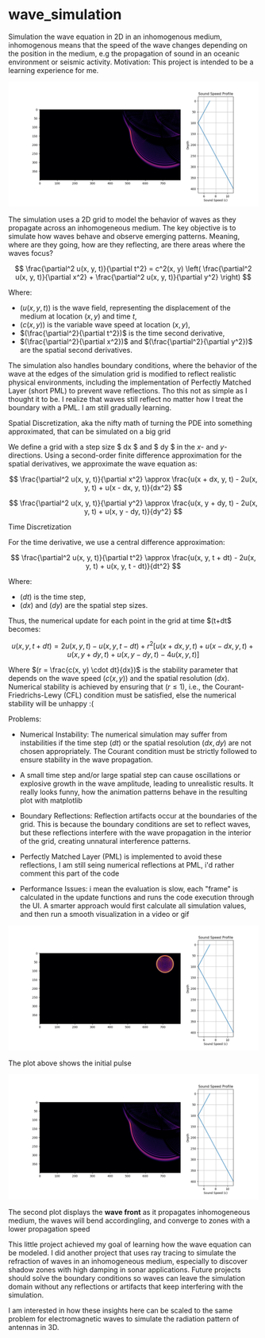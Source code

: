 # wave_simulation

Simulation the wave equation in 2D in an inhomogenous medium, inhomogenous means that the speed of the wave changes depending on the position in the medium, e.g the propagation of sound in an oceanic environment or seismic activity. Motivation: This project is intended to be a learning experience for me.

![Wave Propagating](plot2.png)


The simulation uses a 2D grid to model the behavior of waves as they propagate across an inhomogeneous medium. The key objective is to simulate how waves behave and observe emerging patterns. Meaning, where are they going, how are they reflecting, are there areas where the waves focus?

$$
\frac{\partial^2 u(x, y, t)}{\partial t^2} = c^2(x, y) \left( \frac{\partial^2 u(x, y, t)}{\partial x^2} + \frac{\partial^2 u(x, y, t)}{\partial y^2} \right)
$$

Where:
- $(u(x, y, t))$ is the wave field, representing the displacement of the medium at location $(x, y)$ and time $t$,
- $(c(x, y))$ is the variable wave speed at location $(x, y)$,
- $(\frac{\partial^2}{\partial t^2})$ is the time second derivative,
- $(\frac{\partial^2}{\partial x^2})$ and $(\frac{\partial^2}{\partial y^2})$ are the spatial second derivatives.

The simulation also handles boundary conditions, where the behavior of the wave at the edges of the simulation grid is modified to reflect realistic physical environments, including the implementation of Perfectly Matched Layer (short PML) to prevent wave reflections. Tho this not as simple as I thought it to be. I realize that waves still reflect no matter how I treat the boundary with a PML. I am still gradually learning.

Spatial Discretization, aka the nifty math of turning the PDE into something approximated, that can be simulated on a big grid

We define a grid with a step size $ dx $ and $ dy $ in the $x$- and $y$-directions. Using a second-order finite difference approximation for the spatial derivatives, we approximate the wave equation as:

$$
\frac{\partial^2 u(x, y, t)}{\partial x^2} \approx \frac{u(x + dx, y, t) - 2u(x, y, t) + u(x - dx, y, t)}{dx^2}
$$

$$
\frac{\partial^2 u(x, y, t)}{\partial y^2} \approx \frac{u(x, y + dy, t) - 2u(x, y, t) + u(x, y - dy, t)}{dy^2}
$$

Time Discretization

For the time derivative, we use a central difference approximation:

$$
\frac{\partial^2 u(x, y, t)}{\partial t^2} \approx \frac{u(x, y, t + dt) - 2u(x, y, t) + u(x, y, t - dt)}{dt^2}
$$

Where:
- $(dt)$ is the time step,
- $(dx)$ and $(dy)$ are the spatial step sizes.

Thus, the numerical update for each point in the grid at time $(t+dt\$ becomes:

$$
u(x, y, t + dt) = 2u(x, y, t) - u(x, y, t - dt) + r^2 \left[ u(x + dx, y, t) + u(x - dx, y, t) + u(x, y + dy, t) + u(x, y - dy, t) - 4u(x, y, t) \right]
$$

Where $(r = \frac{c(x, y) \cdot dt}{dx})$ is the stability parameter that depends on the wave speed $(c(x, y))$ and the spatial resolution $(dx)$. Numerical stability is achieved by ensuring that $(r \leq 1)$, i.e., the Courant-Friedrichs-Lewy (CFL) condition must be satisfied, else the numerical stability will be unhappy :(


Problems:
- Numerical Instability: The numerical simulation may suffer from instabilities if the time step $(dt)$ or the spatial resolution $( dx, dy )$ are not chosen appropriately. The Courant condition must be strictly followed to ensure stability in the wave propagation.
- A small time step and/or large spatial step can cause oscillations or explosive growth in the wave amplitude, leading to unrealistic results. It really looks funny, how the animation patterns behave in the resulting plot with matplotlib
- Boundary Reflections: Reflection artifacts occur at the boundaries of the grid. This is because the boundary conditions are set to reflect waves, but these reflections interfere with the wave propagation in the interior of the grid, creating unnatural interference patterns.
- Perfectly Matched Layer (PML) is implemented to avoid these reflections, I am still seing numerical reflections at PML, i'd rather comment this part of the code
    
- Performance Issues: i mean the evaluation is slow, each "frame" is calculated in the update functions and runs the code execution through the UI. A smarter approach would first calculate all simulation values, and then run a smooth visualization in a video or gif
   


![Initial Impulse](plot1.png)

The plot above shows the initial pulse

![Wave Propagating](plot2.png)

The second plot displays the **wave front** as it propagates inhomogeneous medium, the waves will bend accordingling, and converge to zones with a lower propagation speed

This little project achieved my goal of learning how the wave equation can be modeled. I did another project that uses ray tracing to simulate the refraction of waves in an inhomogeneous medium, especially to discover shadow zones with high damping in sonar applications. Future projects should solve the boundary conditions so waves can leave the simulation domain without any reflections or artifacts that keep interfering with the simulation.

I am interested in how these insights here can be scaled to the same problem for electromagnetic waves to simulate the radiation pattern of antennas in 3D.